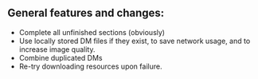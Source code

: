 ## General features and changes:

 - Complete all unfinished sections (obviously)
 - Use locally stored DM files if they exist, to save network usage, and to increase image quality.
 - Combine duplicated DMs
 - Re-try downloading resources upon failure.